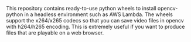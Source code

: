 This repository contains ready-to-use python wheels to install opencv-python in a headless environment such as AWS Lambda. The wheels support the x264/x265 codecs so that you can save video files in opencv with h264/h265 encoding. This is extremely useful if you want to produce files that are playable on a web browser.
